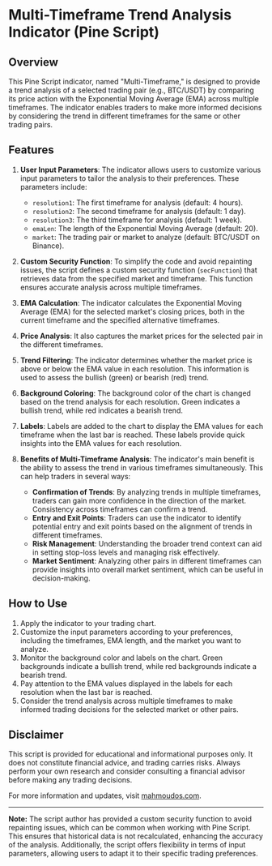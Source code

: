 # Multi-Timeframe Trend Analysis Indicator (Pine Script)

## Overview

This Pine Script indicator, named "Multi-Timeframe," is designed to provide a trend analysis of a selected trading pair (e.g., BTC/USDT) by comparing its price action with the Exponential Moving Average (EMA) across multiple timeframes. The indicator enables traders to make more informed decisions by considering the trend in different timeframes for the same or other trading pairs.

## Features

1.  **User Input Parameters**: The indicator allows users to customize various input parameters to tailor the analysis to their preferences. These parameters include:
    
    -   `resolution1`: The first timeframe for analysis (default: 4 hours).
    -   `resolution2`: The second timeframe for analysis (default: 1 day).
    -   `resolution3`: The third timeframe for analysis (default: 1 week).
    -   `emaLen`: The length of the Exponential Moving Average (default: 20).
    -   `market`: The trading pair or market to analyze (default: BTC/USDT on Binance).
2.  **Custom Security Function**: To simplify the code and avoid repainting issues, the script defines a custom security function (`secFunction`) that retrieves data from the specified market and timeframe. This function ensures accurate analysis across multiple timeframes.
    
3.  **EMA Calculation**: The indicator calculates the Exponential Moving Average (EMA) for the selected market's closing prices, both in the current timeframe and the specified alternative timeframes.
    
4.  **Price Analysis**: It also captures the market prices for the selected pair in the different timeframes.
    
5.  **Trend Filtering**: The indicator determines whether the market price is above or below the EMA value in each resolution. This information is used to assess the bullish (green) or bearish (red) trend.
    
6.  **Background Coloring**: The background color of the chart is changed based on the trend analysis for each resolution. Green indicates a bullish trend, while red indicates a bearish trend.
    
7.  **Labels**: Labels are added to the chart to display the EMA values for each timeframe when the last bar is reached. These labels provide quick insights into the EMA values for each resolution.
    
8.  **Benefits of Multi-Timeframe Analysis**: The indicator's main benefit is the ability to assess the trend in various timeframes simultaneously. This can help traders in several ways:
    
    -   **Confirmation of Trends**: By analyzing trends in multiple timeframes, traders can gain more confidence in the direction of the market. Consistency across timeframes can confirm a trend.
    -   **Entry and Exit Points**: Traders can use the indicator to identify potential entry and exit points based on the alignment of trends in different timeframes.
    -   **Risk Management**: Understanding the broader trend context can aid in setting stop-loss levels and managing risk effectively.
    -   **Market Sentiment**: Analyzing other pairs in different timeframes can provide insights into overall market sentiment, which can be useful in decision-making.

## How to Use

1.  Apply the indicator to your trading chart.
2.  Customize the input parameters according to your preferences, including the timeframes, EMA length, and the market you want to analyze.
3.  Monitor the background color and labels on the chart. Green backgrounds indicate a bullish trend, while red backgrounds indicate a bearish trend.
4.  Pay attention to the EMA values displayed in the labels for each resolution when the last bar is reached.
5.  Consider the trend analysis across multiple timeframes to make informed trading decisions for the selected market or other pairs.

## Disclaimer

This script is provided for educational and informational purposes only. It does not constitute financial advice, and trading carries risks. Always perform your own research and consider consulting a financial advisor before making any trading decisions.

For more information and updates, visit [mahmoudos.com](www.mahmoudos.com).

----------

**Note:** The script author has provided a custom security function to avoid repainting issues, which can be common when working with Pine Script. This ensures that historical data is not recalculated, enhancing the accuracy of the analysis. Additionally, the script offers flexibility in terms of input parameters, allowing users to adapt it to their specific trading preferences.

